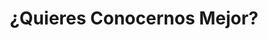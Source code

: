 ---
enable: true
title: "¿Quieres Conocernos Mejor?"
sub_title: "Descubre nuestra historia, misión y valores"
image: "/images/LEVIS1.webp" # Asegúrate de cambiar la ruta por una imagen representativa de la empresa
description: "En Lusso Zenith, nos apasiona ofrecer productos de alta calidad y un servicio excepcional. Conoce más sobre nuestra historia, misión y el compromiso que tenemos con nuestros clientes."
button:
  enable: true
  label: "Sobre Nosotros"
  link: "/about" # Enlace directo a la página de "Nosotros"
---